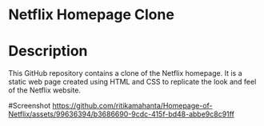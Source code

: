 # Netflix Homepage Clone
# Description

This GitHub repository contains a clone of the Netflix homepage. It is a static web page created using HTML and CSS to replicate the look and feel of the Netflix website.

#Screenshot
https://github.com/ritikamahanta/Homepage-of-Netflix/assets/99636394/b3686690-9cdc-415f-bd48-abbe9c8c91ff
